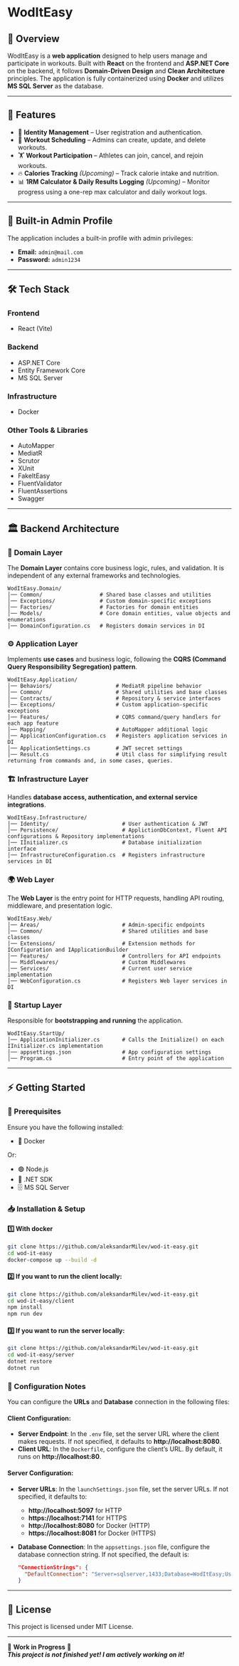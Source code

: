 # WodItEasy

## 🚀 Overview  
WodItEasy is a **web application** designed to help users manage and participate in workouts. Built with **React** on the frontend and **ASP.NET Core** on the backend, it follows **Domain-Driven Design** and **Clean Architecture** principles. The application is fully containerized using **Docker** and utilizes **MS SQL Server** as the database.

---

## 🎯 Features  
- 🔐 **Identity Management** – User registration and authentication.  
- 📅 **Workout Scheduling** – Admins can create, update, and delete workouts.  
- 🏋️ **Workout Participation** – Athletes can join, cancel, and rejoin workouts.  
- 🔥 **Calories Tracking** *(Upcoming)* – Track calorie intake and nutrition.  
- 📊 **1RM Calculator & Daily Results Logging** *(Upcoming)* – Monitor progress using a one-rep max calculator and daily workout logs.  

---

## 👤 Built-in Admin Profile  
The application includes a built-in profile with admin privileges:  

- **Email:** `admin@mail.com`  
- **Password:** `admin1234`

---

## 🛠 Tech Stack  
### **Frontend**  
- React (Vite)  

### **Backend**  
- ASP.NET Core  
- Entity Framework Core  
- MS SQL Server  

### **Infrastructure**  
- Docker

### **Other Tools & Libraries**  
- AutoMapper  
- MediatR  
- Scrutor  
- XUnit
- FakeItEasy  
- FluentValidator
- FluentAssertions  
- Swagger

---

## 🏛 Backend Architecture  

### 📂 **Domain Layer**  
The **Domain Layer** contains core business logic, rules, and validation. It is independent of any external frameworks and technologies.  
```plaintext
WodItEasy.Domain/
│── Common/                  # Shared base classes and utilities
│── Exceptions/              # Custom domain-specific exceptions
│── Factories/               # Factories for domain entities
│── Models/                  # Core domain entities, value objects and enumerations
│── DomainConfiguration.cs   # Registers domain services in DI
```

### ⚙️ **Application Layer**  
Implements **use cases** and business logic, following the **CQRS (Command Query Responsibility Segregation) pattern**.  
```plaintext
WodItEasy.Application/
│── Behaviors/                    # MediatR pipeline behavior
│── Common/                       # Shared utilities and base classes
│── Contracts/                    # Repository & service interfaces
│── Exceptions/                   # Custom application-specific exceptions
│── Features/                     # CQRS command/query handlers for each app feature
│── Mapping/                      # AutoMapper additional logic
│── ApplicationConfiguration.cs   # Registers application services in DI
│── ApplicationSettings.cs        # JWT secret settings
│── Result.cs                     # Util class for simplifying result returning from commands and, in some cases, queries.
```

### 🏗 **Infrastructure Layer**  
Handles **database access, authentication, and external service integrations**.  
```plaintext
WodItEasy.Infrastructure/
│── Identity/                       # User authentication & JWT
│── Persistence/                    # ApplictionDbContext, Fluent API configurations & Repository implementations
│── IInitializer.cs                 # Database initialization interface
│── InfrastructureConfiguration.cs  # Registers infrastructure services in DI
```

### 🌍 **Web Layer**  
The **Web Layer** is the entry point for HTTP requests, handling API routing, middleware, and presentation logic.  
```plaintext
WodItEasy.Web/
│── Areas/                          # Admin-specific endpoints
│── Common/                         # Shared utilities and base classes
│── Extensions/                     # Extension methods for IConfiguration and IApplicationBuilder
│── Features/                       # Controllers for API endpoints
│── Middlewares/                    # Custom Middlewares 
│── Services/                       # Current user service implementation
│── WebConfiguration.cs             # Registers Web layer services in DI
```

### 🚀 **Startup Layer**  
Responsible for **bootstrapping and running** the application.  
```plaintext
WodItEasy.StartUp/
│── ApplicationInitializer.cs       # Calls the Initialize() on each IInitializer.cs implementation
│── appsettings.json                # App configuration settings
│── Program.cs                      # Entry point of the application
```

---

## ⚡ Getting Started  
### 📌 Prerequisites  
Ensure you have the following installed:
- 🐳 Docker
  
Or:
- 🟢 Node.js 
- 🔵 .NET SDK
- 🗄️ MS SQL Server

### 📥 Installation & Setup  
#### 1️⃣ With docker
```sh
git clone https://github.com/aleksandarMilev/wod-it-easy.git
cd wod-it-easy
docker-compose up --build -d
```

#### 2️⃣ If you want to run the client locally:
```sh
git clone https://github.com/aleksandarMilev/wod-it-easy.git
cd wod-it-easy/client
npm install
npm run dev
```

#### 3️⃣ If you want to run the server locally:
```sh
git clone https://github.com/aleksandarMilev/wod-it-easy.git
cd wod-it-easy/server
dotnet restore
dotnet run
```

### 📝 Configuration Notes  

You can configure the **URLs** and **Database** connection in the following files:

#### Client Configuration:
- **Server Endpoint**: In the `.env` file, set the server URL where the client makes requests. If not specified, it defaults to **http://localhost:8080**.
- **Client URL**: In the `Dockerfile`, configure the client’s URL. By default, it runs on **http://localhost:80**.

#### Server Configuration:
- **Server URLs**: In the `launchSettings.json` file, set the server URLs. If not specified, it defaults to:
  - **http://localhost:5097** for HTTP
  - **https://localhost:7141** for HTTPS
  - **http://localhost:8080** for Docker (HTTP)
  - **https://localhost:8081** for Docker (HTTPS)

- **Database Connection**: In the `appsettings.json` file, configure the database connection string. If not specified, the default is:
  
  ```json
  "ConnectionStrings": {
    "DefaultConnection": "Server=sqlserver,1433;Database=WodItEasy;User Id=sa;Password=!Passw0rd;TrustServerCertificate=True;"
  }

---

## 📜 License  
This project is licensed under MIT License.  

---

🚧 **Work in Progress** 🚧  
***This project is not finished yet! I am actively working on it!***
